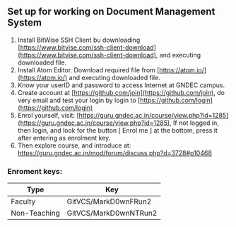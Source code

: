 ## Set up for working on Document Management System

1. Install BitWise SSH Client bu downloading [https://www.bitvise.com/ssh-client-download](https://www.bitvise.com/ssh-client-download), and executing downloaded file.
2. Install Atom Editor. Download required file from [https://atom.io/](https://atom.io/)  and executing downloaded file.
3. Know your userID and password to access Internet at GNDEC campus.
4. Create account at [https://github.com/join](https://github.com/join), do very email and test your login by login to [https://github.com/login](https://github.com/login)
5. Enrol yourself, visit: [https://guru.gndec.ac.in/course/view.php?id=1285](https://guru.gndec.ac.in/course/view.php?id=1285), If not logged in, then login, and look for the button [ Enrol me ] at the bottom, press it after entering as enrolment key.
6. Then explore course, and introduce at: https://guru.gndec.ac.in/mod/forum/discuss.php?d=3728#p10468

### Enroment keys:

| Type | Key |
|------|-----|
| Faculty | GitVCS/MarkD0wnFRun2  |
| Non-Teaching | GitVCS/MarkD0wnNTRun2 |
